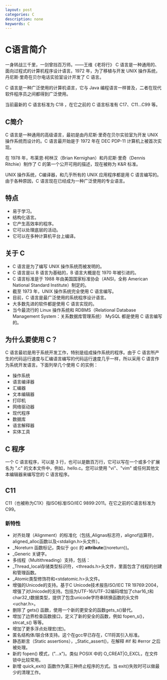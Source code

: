 ```yaml
---
layout: post
categories: C
description: none
keywords: C
---
```

# C语言简介
一身转战三千里，一剑曾挡百万师。——王维《老将行》
C 语言是一种通用的、面向过程式的计算机程序设计语言。1972 年，为了移植与开发 UNIX 操作系统，丹尼斯·里奇在贝尔电话实验室设计开发了 C 语言。

C 语言是一种广泛使用的计算机语言，它与 Java 编程语言一样普及，二者在现代软件程序员之间都得到广泛使用。

当前最新的 C 语言标准为 C18 ，在它之前的 C 语言标准有 C17、C11...C99 等。

## C简介
C 语言是一种通用的高级语言，最初是由丹尼斯·里奇在贝尔实验室为开发 UNIX 操作系统而设计的。C 语言最开始是于 1972 年在 DEC PDP-11 计算机上被首次实现。

在 1978 年，布莱恩·柯林汉（Brian Kernighan）和丹尼斯·里奇（Dennis Ritchie）制作了 C 的第一个公开可用的描述，现在被称为 K&R 标准。

UNIX 操作系统，C编译器，和几乎所有的 UNIX 应用程序都是用 C 语言编写的。由于各种原因，C 语言现在已经成为一种广泛使用的专业语言。

## 特点

- 易于学习。
- 结构化语言。
- 它产生高效率的程序。
- 它可以处理底层的活动。
- 它可以在多种计算机平台上编译。

## 关于 C

- C 语言是为了编写 UNIX 操作系统而被发明的。
- C 语言是以 B 语言为基础的，B 语言大概是在 1970 年被引进的。
- C 语言标准是于 1988 年由美国国家标准协会（ANSI，全称 American National Standard Institute）制定的。
- 截至 1973 年，UNIX 操作系统完全使用 C 语言编写。
- 目前，C 语言是最广泛使用的系统程序设计语言。
- 大多数先进的软件都是使用 C 语言实现的。
- 当今最流行的 Linux 操作系统和 RDBMS（Relational Database Management System：关系数据库管理系统） MySQL 都是使用 C 语言编写的。

## 为什么要使用 C？
C 语言最初是用于系统开发工作，特别是组成操作系统的程序。由于 C 语言所产生的代码运行速度与汇编语言编写的代码运行速度几乎一样，所以采用 C 语言作为系统开发语言。下面列举几个使用 C 的实例：
- 操作系统
- 语言编译器
- 汇编器
- 文本编辑器
- 打印机
- 网络驱动器
- 现代程序
- 数据库
- 语言解释器
- 实体工具

## C 程序
一个 C 语言程序，可以是 3 行，也可以是数百万行，它可以写在一个或多个扩展名为 ".c" 的文本文件中，例如，hello.c。您可以使用 "vi"、"vim" 或任何其他文本编辑器来编写您的 C 语言程序。

## C11
C11（也被称为C1X）指ISO标准ISO/IEC 9899:2011。在它之前的C语言标准为C99。

### 新特性
- 对齐处理（Alignment）的标准化（包括_Alignas标志符，alignof运算符，aligned_alloc函数以及<stdalign.h>头文件）。
- _Noreturn 函数标记，类似于 gcc 的 __attribute__((noreturn))。
- _Generic 关键字。
- 多线程（Multithreading）支持，包括：
- _Thread_local存储类型标识符，<threads.h>头文件，里面包含了线程的创建和管理函数。
- _Atomic类型修饰符和<stdatomic.h>头文件。
- 增强的Unicode的支持。基于C Unicode技术报告ISO/IEC TR 19769:2004，增强了对Unicode的支持。包括为UTF-16/UTF-32编码增加了char16_t和char32_t数据类型，提供了包含unicode字符串转换函数的头文件<uchar.h>。
- 删除了 gets() 函数，使用一个新的更安全的函数gets_s()替代。
- 增加了边界检查函数接口，定义了新的安全的函数，例如 fopen_s()，strcat_s() 等等。
- 增加了更多浮点处理宏(宏)。
- 匿名结构体/联合体支持。这个在gcc早已存在，C11将其引入标准。
- 静态断言（Static assertions），_Static_assert()，在解释 #if 和 #error 之后被处理。
- 新的 fopen() 模式，("…x")。类似 POSIX 中的 O_CREAT|O_EXCL，在文件锁中比较常用。
- 新增 quick_exit() 函数作为第三种终止程序的方式。当 exit()失败时可以做最少的清理工作。